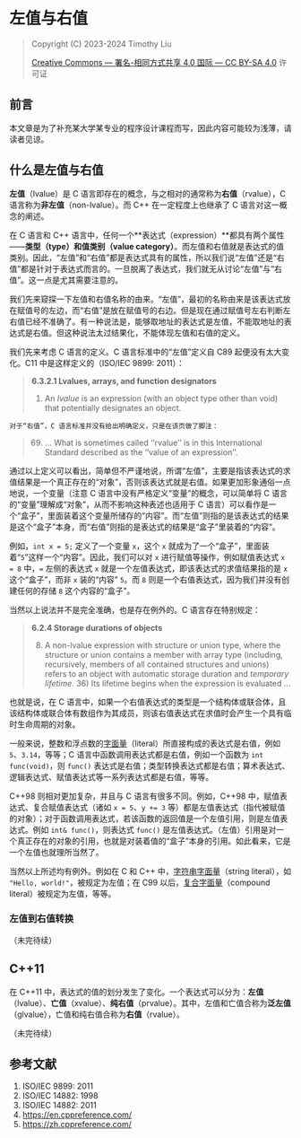 # 左值与右值

> Copyright (C) 2023-2024 Timothy Liu
>
> [Creative Commons — 署名-相同方式共享 4.0 国际 — CC BY-SA 4.0](https://creativecommons.org/licenses/by-sa/4.0/deed.zh-Hans) 许可证

## 前言

本文章是为了补充某大学某专业的程序设计课程而写，因此内容可能较为浅薄，请读者见谅。

## 什么是左值与右值

**左值**（lvalue）是 C 语言即存在的概念，与之相对的通常称为**右值**（rvalue），C 语言称为**非左值**（non-lvalue）。而 C++ 在一定程度上也继承了 C 语言对这一概念的阐述。

在 C 语言和 C++ 语言中，任何一个**表达式（expression）**都具有两个属性——**类型（type）**和**值类别（value category）**。而左值和右值就是表达式的值类别。因此，“左值”和“右值”都是表达式具有的属性，所以我们说“左值”还是“右值”都是针对于表达式而言的。一旦脱离了表达式，我们就无从讨论“左值”与“右值”。这一点是尤其需要注意的。

我们先来窥探一下左值和右值名称的由来。“左值”，最初的名称由来是该表达式放在赋值号的左边，而“右值”是放在赋值号的右边。但是现在通过赋值号左右判断左右值已经不准确了。有一种说法是，能够取地址的表达式是左值，不能取地址的表达式是右值。但这种说法太过结果化，不能体现左值和右值的定义。

我们先来考虑 C 语言的定义。C 语言标准中的“左值”定义自 C89 起便没有太大变化。C11 中是这样定义的（ISO/IEC 9899: 2011）：

> **6.3.2.1 Lvalues, arrays, and function designators**
>
> 1. An *lvalue* is an expression (with an object type other than void) that potentially designates an object.

    对于“右值”，C 语言标准并没有给出明确定义，只是在该页做了脚注：

> 69) ... What is sometimes called ‘‘rvalue’’ is in this International Standard described as the ‘‘value of an expression’’.

通过以上定义可以看出，简单但不严谨地说，所谓“左值”，主要是指该表达式的求值结果是一个真正存在的“对象”，否则该表达式就是右值。如果更加形象通俗一点地说，一个变量（注意 C 语言中没有严格定义“变量”的概念，可以简单将 C 语言的“变量”理解成“对象”，从而不影响这种表述也适用于 C 语言）可以看作是一个“盒子”，里面装着这个变量所储存的“内容”。而“左值”则指的是该表达式的结果是这个“盒子”本身，而“右值”则指的是表达式的结果是“盒子”里装着的“内容”。

例如，`int x = 5;` 定义了一个变量 `x`，这个 `x` 就成为了一个“盒子”，里面装着“`5`”这样一个“内容”。因此，我们可以对 `x` 进行赋值等操作，例如赋值表达式 `x = 8` 中，`=` 左侧的表达式 `x` 就是一个左值表达式，即该表达式的求值结果指的是 `x` 这个“盒子”，而非 `x` 装的“内容” `5`。而 `8` 则是一个右值表达式，因为我们并没有创建任何的存储 `8` 这个内容的“盒子”。

当然以上说法并不是完全准确，也是存在例外的。C 语言存在特别规定：

> **6.2.4 Storage durations of objects**
>
> 8. A non-lvalue expression with structure or union type, where the structure or union contains a member with array type (including, recursively, members of all contained structures and unions) refers to an object with automatic storage duration and *temporary lifetime*. 36) Its lifetime begins when the expression is evaluated ...

也就是说，在 C 语言中，如果一个右值表达式的类型是一个结构体或联合体，且该结构体或联合体有数组作为其成员，则该右值表达式在求值时会产生一个具有临时生命周期的对象。

一般来说，整数和浮点数的[字面量](https://zh.cppreference.com/w/c/language/expressions#.E5.B8.B8.E9.87.8F.E5.8F.8A.E5.AD.97.E9.9D.A2.E9.87.8F)（literal）所直接构成的表达式是右值，例如 `5`、`3.14`，等等；C 语言中函数调用表达式都是右值，例如一个函数为 `int func(void)`，则 `func()` 表达式是右值；类型转换表达式都是右值；算术表达式、逻辑表达式、赋值表达式等一系列表达式都是右值，等等。

C++98 则相对更加复杂，并且与 C 语言有很多不同。例如，C++98 中，赋值表达式、复合赋值表达式（诸如 `x = 5`、`y += 3` 等）都是左值表达式（指代被赋值的对象）；对于函数调用表达式，若该函数的返回值是一个左值引用，则是左值表达式。例如 `int& func()`，则表达式 `func()` 是左值表达式。（左值）引用是对一个真正存在的对象的引用，也就是对装着值的“盒子”本身的引用。如此看来，它是一个左值也就理所当然了。

当然以上所述均有例外。例如在 C 和 C++ 中，[字符串字面量](https://zh.cppreference.com/w/cpp/language/string_literal)（string literal），如 `"Hello, world!"`，被规定为左值；在 C99 以后，[复合字面量](https://zh.cppreference.com/w/c/language/compound_literal)（compound literal）被规定为左值，等等。

### 左值到右值转换

（未完待续）

## C++11

在 C++11 中，表达式的值的划分发生了变化。一个表达式可以分为：**左值**（lvalue）、**亡值**（xvalue）、**纯右值**（prvalue）。其中，左值和亡值合称为**泛左值**（glvalue），亡值和纯右值合称为**右值**（rvalue）。

（未完待续）

## 参考文献

1. ISO/IEC 9899: 2011
2. ISO/IEC 14882: 1998
3. ISO/IEC 14882: 2011
4. <https://en.cppreference.com/>
5. <https://zh.cppreference.com/>
